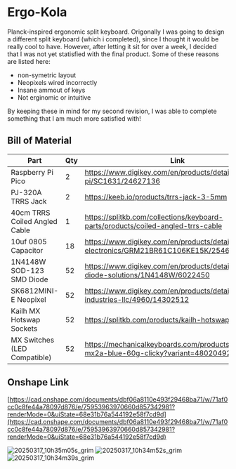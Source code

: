 # Ergo-Kola

Planck-inspired ergonomic split keyboard.
Origonally I was going to design a different split keyboard (which i completed), since I thought it would be really cool to have. However, after letting it sit for over a week, I decided that I was not yet statisfied with the final product. Some of these reasons are listed here:
- non-symetric layout
- Neopixels wired incorrectly
- Insane ammout of keys
- Not erginomic or intuitive

By keeping these in mind for my second revision, I was able to complete something that I am much more satisfied with! 

## Bill of Material
| Part | Qty | Link |
| --- | --- | ---|
| Raspberry Pi Pico | 2 | https://www.digikey.com/en/products/detail/raspberry-pi/SC1631/24627136 |
| PJ-320A TRRS Jack | 2 | https://keeb.io/products/trrs-jack-3-5mm |
| 40cm TRRS Coiled Angled Cable | 1 | https://splitkb.com/collections/keyboard-parts/products/coiled-angled-trrs-cable |
| 10uf 0805 Capacitor | 18 | https://www.digikey.com/en/products/detail/murata-electronics/GRM21BR61C106KE15K/2546903 |
| 1N4148W SOD-123 SMD Diode | 52 | https://www.digikey.com/en/products/detail/smc-diode-solutions/1N4148W/6022450 |
| SK6812MINI-E Neopixel | 52 | https://www.digikey.com/en/products/detail/adafruit-industries-llc/4960/14302512 |
| Kailh MX Hotswap Sockets | 52 | https://splitkb.com/products/kailh-hotswap-sockets |
| MX Switches (LED Compatible) | 52 | https://mechanicalkeyboards.com/products/cherry-mx2a-blue-60g-clicky?variant=48020492091692 |

## Onshape Link
[https://cad.onshape.com/documents/dbf06a8110e493f29468ba71/w/71af0cc0c8fe44a78097d876/e/75953963970660d857342981?renderMode=0&uiState=68e31b76a544192e58f7cd9d](https://cad.onshape.com/documents/dbf06a8110e493f29468ba71/w/71af0cc0c8fe44a78097d876/e/75953963970660d857342981?renderMode=0&uiState=68e31b76a544192e58f7cd9d)



![20250317_10h35m05s_grim](https://github.com/user-attachments/assets/99490410-5623-4efb-9cfd-1475e97d358f)
![20250317_10h34m52s_grim](https://github.com/user-attachments/assets/eab7e25c-df46-4fc1-87de-52e565bc6820)
![20250317_10h34m39s_grim](https://github.com/user-attachments/assets/83bf0cb1-ab24-440f-b1cd-6270b2aa2e27)
